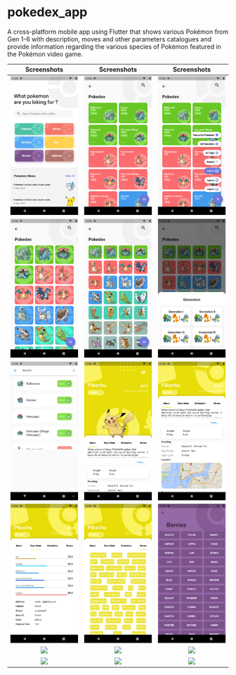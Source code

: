 # pokedex_app
 A cross-platform mobile app using Flutter that shows various Pokémon from Gen 1-6 with description, moves and other parameters catalogues and provide information regarding the various species of Pokémon featured in the Pokémon video game.

Screenshots               |  Screenshots  |  Screenshots
:-------------------------:|:-------------------------:|:-------------------------:
![](https://github.com/nrd26/pokedex_app/blob/master/screenshots/1.png?raw=true)|![](https://github.com/nrd26/pokedex_app/blob/master/screenshots/2.png?raw=true)|![](https://github.com/nrd26/pokedex_app/blob/master/screenshots/3.png?raw=true)
![](https://github.com/nrd26/pokedex_app/blob/master/screenshots/4.png?raw=true)|![](https://github.com/nrd26/pokedex_app/blob/master/screenshots/5.png?raw=true)|![](https://github.com/nrd26/pokedex_app/blob/master/screenshots/6.png?raw=true)
![](https://github.com/nrd26/pokedex_app/blob/master/screenshots/7.png?raw=true)|![](https://github.com/nrd26/pokedex_app/blob/master/screenshots/8.png?raw=true)|![](https://github.com/nrd26/pokedex_app/blob/master/screenshots/9.png?raw=true)
![](https://github.com/nrd26/pokedex_app/blob/master/screenshots/10.png?raw=true)|![](https://github.com/nrd26/pokedex_app/blob/master/screenshots/11.png?raw=true)|![](https://github.com/nrd26/pokedex_app/blob/master/screenshots/12.png?raw=true)
![](https://github.com/nrd26/pokedex_app/blob/master/screenshots/13.png?raw=true)|![](https://github.com/nrd26/pokedex_app/blob/master/screenshots/14.png?raw=true)|![](https://github.com/nrd26/pokedex_app/blob/master/screenshots/15.png?raw=true)
![](https://github.com/nrd26/pokedex_app/blob/master/screenshots/16.png?raw=true)|![](https://github.com/nrd26/pokedex_app/blob/master/screenshots/17.png?raw=true)|![](https://github.com/nrd26/pokedex_app/blob/master/screenshots/18.png?raw=true)
